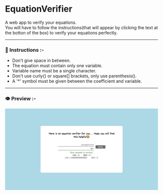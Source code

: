 # EquationVerifier
A web app to verify your equations.<br>
You will have to follow the instructions(that will appear by clicking the text at the botton of the box) to verify your equations perfectly.<br>
<hr>

### 📄 Instructions :-
<ul>
    <li>Don't give space in between.</li>
    <li>The equation must contain only one variable.</li>
    <li>Variable name must be a single character.</li>
    <li>Don't use curly{} or square[] brackets, only use parenthesis().
    <li>A '*' symbol must be given between the coefficient and variable.</li>
</ul>
<hr>

### 👁️ Preview :-

<div><img src = 'https://github.com/AshishAntil07/AshishAntil07/blob/EqVerifier/preview.png'></div>
